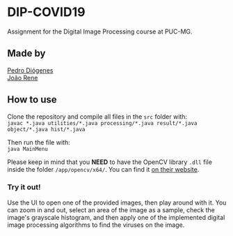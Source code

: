 # DIP-COVID19

Assignment for the Digital Image Processing course at PUC-MG.


## Made by

[Pedro Diógenes](https://github.com/pdiogenes)  
[João Rene](https://github.com/vradoskein/)

## How to use

Clone the repository and compile all files in the `src` folder with:  
`javac *.java utilities/*.java processing/*.java result/*.java object/*.java hist/*.java`  

Then run the file with:  
`java MainMenu`

Please keep in mind that you **NEED** to have the OpenCV library `.dll` file inside the folder `/app/opencv/x64/`.  You can find it [on their website](https://opencv.org/opencv-4-2-0/).

### Try it out!

Use the UI to open one of the provided images, then play around with it. You can zoom in and out, select an area of the image as a sample, check the image's grayscale histogram, and then apply one of the implemented digital image processing algorithms to find the viruses on the image.

